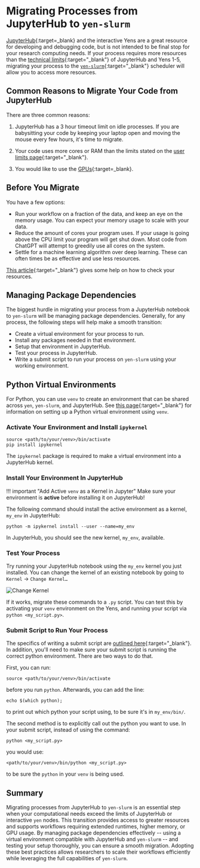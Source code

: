 # Migrating Processes from JupyterHub to `yen-slurm`

[JupyterHub](/_getting_started/jupyter){:target=_blank} and the interactive Yens are a great resource for developing and debugging code, but is not intended to be final stop for your research computing needs.  If your process requires more resources than the [technical limits](/_policies/user_limits/){:target="_blank"} of JupyterHub and Yens 1-5, migrating your process to the [`yen-slurm`](/_user_guide/slurm/){:target="_blank"} scheduler</a> will allow you to access more resources.

## Common Reasons to Migrate Your Code from JupyterHub

There are three common reasons:

1. JupyterHub has a 3 hour timeout limit on idle processes. If you are babysitting your code by keeping your laptop open and moving the mouse every few hours, it's time to migrate.

2. Your code uses more cores or RAM than the limits stated on the [user limits page](/_policies/user_limits){:target="_blank"}. 

3. You would like to use the [GPUs](/_user_guide/using_gpu/){:target=_blank}.


## Before You Migrate

You have a few options:

* Run your workflow on a fraction of the data, and keep an eye on the memory usage.  You can expect your memory usage to scale with your data.
* Reduce the amount of cores your program uses.  If your usage is going above the CPU limit your program will get shut down.  Most code from ChatGPT will attempt to greedily use all cores on the system.
* Settle for a machine learning algorithm over deep learning. These can often times be as effective and use less resources.

[This article](/_user_guide/monitor_usage/){:target="_blank"} gives some help on how to check your resources.  


## Managing Package Dependencies

The biggest hurdle in migrating your process from a JupyterHub notebook to `yen-slurm` will be managing package dependencies.  Generally, for any process, the following steps will help make a smooth transition:

* Create a virtual environment for your process to run.
* Install any packages needed in that environment.
* Setup that environment in JupyterHub.
* Test your process in JupyterHub.
* Write a submit script to run your process on `yen-slurm` using your working environment.


## Python Virtual Environments

For Python, you can use `venv` to create an environment that can be shared across `yen`, `yen-slurm`, and JupyterHub. See [this page](/_user_guide/python_envs/){:target="_blank"} for information on setting up a Python virtual environment using `venv`.

### Activate Your Environment and Install `ipykernel`

```title="Terminal Command"
source <path/to/your/venv>/bin/activate
pip install ipykernel
```
The `ipykernel` package is required to make a virtual environment into a JupyterHub kernel.

### Install Your Environment In JupyterHub

!!! important "Add Active `venv` as a Kernel in Jupyter"
    Make sure your environment is **active** before installing it on JupyterHub!

The following command should install the active environment as a kernel, `my_env` in JupyterHub:

```title="Terminal Command"
python -m ipykernel install --user --name=my_env
```
          
In JupyterHub, you should see the new kernel, `my_env`, available. 


### Test Your Process

Try running your JupyterHub notebook using the `my_env` kernel you just installed.  You can change the kernel of an existing notebook by going to `Kernel` → `Change Kernel…`

![Change Kernel](/assets/images/jupyterhub_changekernel.png)

If it works, migrate these commands to a `.py` script.  You can test this by activating your `venv` environment on the Yens, and running your script via `python <my_script.py>`.

### Submit Script to Run Your Process

The specifics of writing a submit script are [outlined here](/_user_guide/slurm/#example-script){:target="_blank"}.  In addition, you'll need to make sure your submit script is running the correct python environment.  There are two ways to do that.

First, you can run: 
```title="Terminal Command"
source <path/to/your/venv>/bin/activate
``` 
before you run `python`.  Afterwards, you can add the line: 
```title="Terminal Command"
echo $(which python);
``` 
to print out which python your script using, to be sure it's in `my_env/bin/`.


The second method is to explicitly call out the python you want to use.  In your submit script, instead of using the command:
```{ .yaml .no-copy }
python <my_script.py>
```
you would use: 
```{ .yaml .no-copy }
<path/to/your/venv>/bin/python <my_script.py>
``` 
to be sure the `python` in your `venv` is being used.


## Summary
Migrating processes from JupyterHub to `yen-slurm` is an essential step when your computational needs exceed the limits of JupyterHub or interactive `yen` nodes. This transition provides access to greater resources and supports workflows requiring extended runtimes, higher memory, or GPU usage. By managing package dependencies effectively -- using a virtual environment compatible with JupyterHub and `yen-slurm` -- and testing your setup thoroughly, you can ensure a smooth migration. Adopting these best practices allows researchers to scale their workflows efficiently while leveraging the full capabilities of `yen-slurm`.

